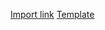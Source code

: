[Import link](https://5574610.app.netsuite.com/app/setup/assistants/nsimport/importassistant.nl?recid=470&new=T) 
[Template](https://github.com/nt2311-vn/LabGroup_Netsuite/blob/main/CSVs/Credit_memo/create/Template%20CM%20create.csv) 
